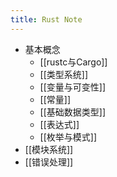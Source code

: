 ```yaml
---
title: Rust Note
---
```

- 基本概念
	- [[rustc与Cargo]]
	- [[类型系统]]
	- [[变量与可变性]]
	- [[常量]]
	- [[基础数据类型]]
	- [[表达式]]
	- [[枚举与模式]]
- [[模块系统]]
- [[错误处理]]
